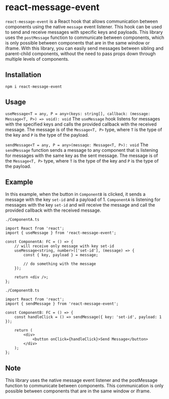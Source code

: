 # react-message-event

`react-message-event` is a React hook that allows communication between components using the native `message` event listener. This hook can be used to send and receive messages with specific keys and payloads. This library uses the `postMessage` function to communicate between components, which is only possible between components that are in the same window or iframe. With this library, you can easily send messages between sibling and parent-child components, without the need to pass props down through multiple levels of components.

## Installation

`npm i react-message-event`

## Usage

`useMessage<T = any, P = any>(keys: string[], callback: (message: Message<T, P>) => void): void`
The `useMessage` hook listens for messages with the specified keys and calls the provided callback with the received message. The message is of the `Message<T, P>` type, where `T` is the type of the key and `P` is the type of the payload.

`sendMessage<T = any, P = any>(message: Message<T, P>): void`
The `sendMessage` function sends a message to any component that is listening for messages with the same key as the sent message. The message is of the `Message<T, P>` type, where `T` is the type of the key and `P` is the type of the payload.

## Example

In this example, when the button in `ComponentB` is clicked, it sends a message with the key `set-id` and a payload of 1. `ComponentA` is listening for messages with the key `set-id` and will receive the message and call the provided callback with the received message.

`./ComponentA.ts`

```tsx
import React from 'react';
import { useMessage } from 'react-message-event';

const ComponentA: FC = () => {
	// will receive only message with key set-id
	useMessage<string, number>(['set-id'], (message) => {
		const { key, payload } = message;

		// do something with the message
	});

	return <div />;
};
```

`./ComponentB.ts`

```tsx
import React from 'react';
import { sendMessage } from 'react-message-event';

const ComponentB: FC = () => {
	const handleClick = () => sendMessage({ key: 'set-id', payload: 1 });

	return (
		<div>
			<button onClick={handleClick}>Send Message</button>
		</div>
	);
};
```

## Note

This library uses the native message event listener and the postMessage function to communicate between components. This communication is only possible between components that are in the same window or iframe.
